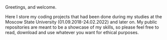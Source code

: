 Greetings, and welcome.

Here I store my coding projects that had been done during my studies at the Moscow State University (01.09.2018-24.02.2022) and later on. My public repositories are meant to be a showcase of my skills, so please feel free to read, download and use whatever you want for ethical purposes.
